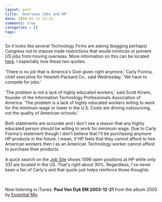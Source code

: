 ```yaml
---
layout: post
title: 'Overseas Jobs and HP'
date: 2004-01-11 23:13
comments: true
categories : []
tags:
---
```

So it looks like several Technology Firms are asking (begging perhaps) Congress not to impose trade restrictions that would minimize or prevent US jobs from moving overseas. More information on this can be located <a href="http://story.news.yahoo.com/news?tmpl=story&#38;u=/ap/20040107/ap_on_bi_ge/technology_jobs_5">here</a>.  I especially love these two quotes:
<br /><br />
'There is no job that is America's God-given right anymore,' Carly Fiorina, chief executive for Hewlett-Packard Co., said Wednesday. 'We have to compete for jobs.'
<br /><br />
'The problem is not a lack of highly educated workers,' said Scott Kirwin, founder of the Information Technology Professionals Association of America. 'The problem is a lack of highly educated workers willing to work for the minimum wage or lower in the U.S. Costs are driving outsourcing, not the quality of American schools.'
<br /><br />
Both statements are accurate and I don't see a reason that any highly educated person should be willing to work for minimum wage. Due to Carly Fiorina's statement though I don't believe that I'll be purchasing anymore HP products in the future. I mean, if HP feels that they cannot afford to hire American workers then I as an American Technology worker cannot afford to purchase their products.
<br /><br />
A quick search on the <a href="http://www.jobs.hp.com">Job Site</a> shows 1096 open positions at HP while only 331 are located in the US. That's right about 30%. Regardless, I've never been a fan of Carly's and that quote just helps reinforce those thoughts.

<br /><br />
Now listening in iTunes:  <strong>Paul Van Dyk EM 2003-12-21</strong> from the album 2003 by <a href="http://www.google.com/search?q=%22Essential Mix%22">Essential Mix</a><br /><br />

